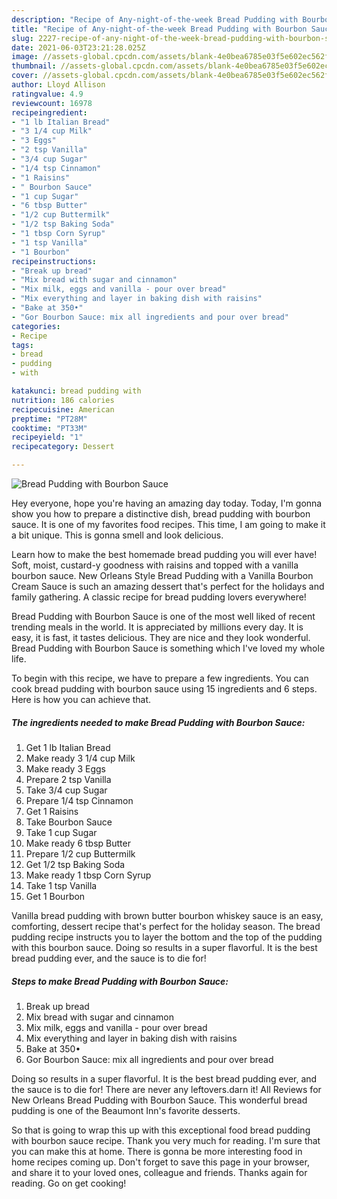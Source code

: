 ```yaml
---
description: "Recipe of Any-night-of-the-week Bread Pudding with Bourbon Sauce"
title: "Recipe of Any-night-of-the-week Bread Pudding with Bourbon Sauce"
slug: 2227-recipe-of-any-night-of-the-week-bread-pudding-with-bourbon-sauce
date: 2021-06-03T23:21:28.025Z
image: //assets-global.cpcdn.com/assets/blank-4e0bea6785e03f5e602ec562f230caae08da540cada707380b4fe1bbebba43da.png
thumbnail: //assets-global.cpcdn.com/assets/blank-4e0bea6785e03f5e602ec562f230caae08da540cada707380b4fe1bbebba43da.png
cover: //assets-global.cpcdn.com/assets/blank-4e0bea6785e03f5e602ec562f230caae08da540cada707380b4fe1bbebba43da.png
author: Lloyd Allison
ratingvalue: 4.9
reviewcount: 16978
recipeingredient:
- "1 lb Italian Bread"
- "3 1/4 cup Milk"
- "3 Eggs"
- "2 tsp Vanilla"
- "3/4 cup Sugar"
- "1/4 tsp Cinnamon"
- "1 Raisins"
- " Bourbon Sauce"
- "1 cup Sugar"
- "6 tbsp Butter"
- "1/2 cup Buttermilk"
- "1/2 tsp Baking Soda"
- "1 tbsp Corn Syrup"
- "1 tsp Vanilla"
- "1 Bourbon"
recipeinstructions:
- "Break up bread"
- "Mix bread with sugar and cinnamon"
- "Mix milk, eggs and vanilla - pour over bread"
- "Mix everything and layer in baking dish with raisins"
- "Bake at 350•"
- "Gor Bourbon Sauce: mix all ingredients and pour over bread"
categories:
- Recipe
tags:
- bread
- pudding
- with

katakunci: bread pudding with 
nutrition: 186 calories
recipecuisine: American
preptime: "PT28M"
cooktime: "PT33M"
recipeyield: "1"
recipecategory: Dessert

---
```



![Bread Pudding with Bourbon Sauce](//assets-global.cpcdn.com/assets/blank-4e0bea6785e03f5e602ec562f230caae08da540cada707380b4fe1bbebba43da.png)

Hey everyone, hope you're having an amazing day today. Today, I'm gonna show you how to prepare a distinctive dish, bread pudding with bourbon sauce. It is one of my favorites food recipes. This time, I am going to make it a bit unique. This is gonna smell and look delicious.

Learn how to make the best homemade bread pudding you will ever have! Soft, moist, custard-y goodness with raisins and topped with a vanilla bourbon sauce. New Orleans Style Bread Pudding with a Vanilla Bourbon Cream Sauce is such an amazing dessert that&#39;s perfect for the holidays and family gathering. A classic recipe for bread pudding lovers everywhere!

Bread Pudding with Bourbon Sauce is one of the most well liked of recent trending meals in the world. It is appreciated by millions every day. It is easy, it is fast, it tastes delicious. They are nice and they look wonderful. Bread Pudding with Bourbon Sauce is something which I've loved my whole life.


To begin with this recipe, we have to prepare a few ingredients. You can cook bread pudding with bourbon sauce using 15 ingredients and 6 steps. Here is how you can achieve that.

<!--inarticleads1-->

##### The ingredients needed to make Bread Pudding with Bourbon Sauce:

1. Get 1 lb Italian Bread
1. Make ready 3 1/4 cup Milk
1. Make ready 3 Eggs
1. Prepare 2 tsp Vanilla
1. Take 3/4 cup Sugar
1. Prepare 1/4 tsp Cinnamon
1. Get 1 Raisins
1. Take  Bourbon Sauce
1. Take 1 cup Sugar
1. Make ready 6 tbsp Butter
1. Prepare 1/2 cup Buttermilk
1. Get 1/2 tsp Baking Soda
1. Make ready 1 tbsp Corn Syrup
1. Take 1 tsp Vanilla
1. Get 1 Bourbon


Vanilla bread pudding with brown butter bourbon whiskey sauce is an easy, comforting, dessert recipe that&#39;s perfect for the holiday season. The bread pudding recipe instructs you to layer the bottom and the top of the pudding with this bourbon sauce. Doing so results in a super flavorful. It is the best bread pudding ever, and the sauce is to die for! 

<!--inarticleads2-->

##### Steps to make Bread Pudding with Bourbon Sauce:

1. Break up bread
1. Mix bread with sugar and cinnamon
1. Mix milk, eggs and vanilla - pour over bread
1. Mix everything and layer in baking dish with raisins
1. Bake at 350•
1. Gor Bourbon Sauce: mix all ingredients and pour over bread


Doing so results in a super flavorful. It is the best bread pudding ever, and the sauce is to die for! There are never any leftovers.darn it! All Reviews for New Orleans Bread Pudding with Bourbon Sauce. This wonderful bread pudding is one of the Beaumont Inn&#39;s favorite desserts. 

So that is going to wrap this up with this exceptional food bread pudding with bourbon sauce recipe. Thank you very much for reading. I'm sure that you can make this at home. There is gonna be more interesting food in home recipes coming up. Don't forget to save this page in your browser, and share it to your loved ones, colleague and friends. Thanks again for reading. Go on get cooking!
